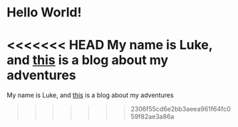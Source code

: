 # Hello World!

<<<<<<< HEAD
My name is Luke, and [this](http://l-warlok.github.io) is a blog about my adventures
=======
My name is Luke, and [this](l-warlok.githib.io) is a blog about my adventures
>>>>>>> 2306f55cd6e2bb3aeea961f64fc059f82ae3a86a

